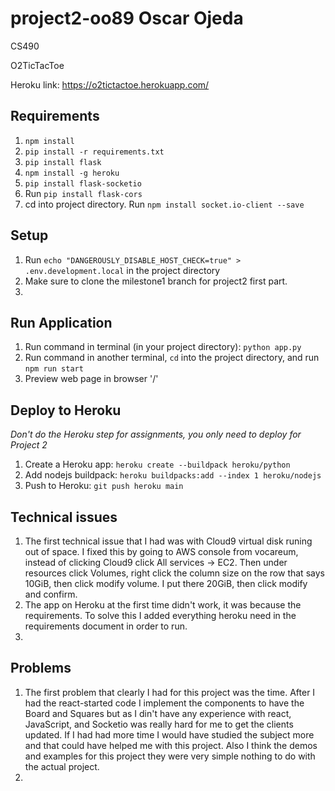 # project2-oo89 Oscar Ojeda  

CS490 

O2TicTacToe

Heroku link: https://o2tictactoe.herokuapp.com/

## Requirements
1. `npm install`
2. `pip install -r requirements.txt`
3. `pip install flask`
4. `npm install -g heroku`
5. `pip install flask-socketio`
6. Run `pip install flask-cors`
7. cd into project directory. Run `npm install socket.io-client --save`


## Setup
1. Run `echo "DANGEROUSLY_DISABLE_HOST_CHECK=true" > .env.development.local` in the project directory
2. Make sure to clone the milestone1 branch for project2 first part. 
3. 

## Run Application
1. Run command in terminal (in your project directory): `python app.py`
2. Run command in another terminal, `cd` into the project directory, and run `npm run start`
3. Preview web page in browser '/'




## Deploy to Heroku
*Don't do the Heroku step for assignments, you only need to deploy for Project 2*
1. Create a Heroku app: `heroku create --buildpack heroku/python`
2. Add nodejs buildpack: `heroku buildpacks:add --index 1 heroku/nodejs`
3. Push to Heroku: `git push heroku main`


## Technical issues
1. The first technical issue that I had was with Cloud9 virtual disk runing out of space.
I fixed this by going to AWS console from vocareum, instead of clicking Cloud9 click All
services -> EC2. Then under resources click Volumes, right click the column size on the row
that says 10GiB, then click modify volume. I put there 20GiB, then click modify and confirm. 
2. The app on Heroku at the first time didn't work, it was because the requirements.
To solve this I added everything heroku need in the requirements document in order to run. 
3. 

## Problems
1. The first problem that clearly I had for this project was the time. 
After I had the react-started code I implement the components to have the Board
and Squares but as I din't have any experience with react, JavaScript, and Socketio 
was really hard for me to get the clients updated. If I had had more time I would 
have studied the subject more and that could have helped me with this project. 
Also I think the demos and examples for this project they were very simple nothing
to do with the actual project.
2. 